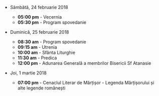  
* <label>Sâmbătă, 24 februarie 2018</label>
  * **05:00 pm** - Vecernia
  * **05:30 pm** - Program spovedanie 

* <label>Duminică, 25 februarie 2018</label>
  * **08:30 am** - Program spovedanie
  * **09:15 am** - Utrenia
  * **10:00 am** - Sfânta Liturghie
  * **11:30 am** - Predica 
  * **12:00 pm** - Adunarea Generală a membrilor Bisericii Sf Atanasie 
   
* <label>Joi, 1 martie 2018</label>
  * **07:00 pm** - Cenaclul Literar de Mărțișor - Legenda Mărțișorului și alte legende românești 





